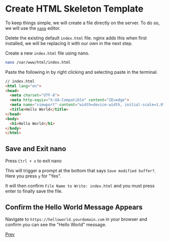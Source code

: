 # Create HTML Skeleton Template

To keep things simple, we will create a file directly on the server.  To do so, we will use the [`nano`](https://www.nano-editor.org/) editor.

Delete the existing default `index.html` file.  nginx adds this when first installed, we will be replacing it with our own in the next step.

Create a new `index.html` file using nano.

```bash
nano /var/www/html/index.html
```

Paste the following in by right clicking and selecting paste in the terminal.

```html
// index.html
<html lang="en">
<head>
  <meta charset="UTF-8">
  <meta http-equiv="X-UA-Compatible" content="IE=edge">
  <meta name="viewport" content="width=device-width, initial-scale=1.0">
  <title>Hello World</title>
</head>
<body>
  <h1>Hello World</h1>
</body>
</html>
```

## Save and Exit nano

Press `Ctrl + x` to exit nano

This will trigger a prompt at the bottom that says `Save modified buffer?`.  Here you press `y` for "Yes".

It will then confirm `File Name to Write: index.html` and you must press enter to finally save the file.

## Confirm the Hello World Message Appears

Navigate to `https://helloworld.yourdomain.com` in your browser and confirm you can see the "Hello World" message.

[Prev](/web-development/00-hello-world-website/04-install-nginx)